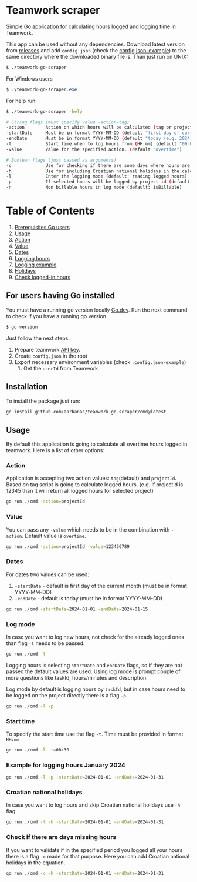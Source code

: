 # Teamwork scraper

Simple Go application for calculating hours logged and logging time in Teamwork.

This app can be used without any dependencies.
Download latest version from [releases](https://github.com/aarbanas/teamwork-go-scraper/releases) and add `config.json` (check the [config.json-example](https://github.com/aarbanas/teamwork-go-scraper/blob/main/config.json-example)) to the
same directory where the downloaded binary file is. Than just run on UNIX:

```bash
$ ./teamwork-go-scraper
```

For Windows users

```powershell
$ .\teamwork-go-scraper.exe
```

For help run:

```bash
$ ./teamwork-go-scraper -help

# String flags (must specify value -action=tag)
-action        Action on which hours will be calculated (tag or projectId) (default "tag")
-startDate     Must be in format YYYY-MM-DD (default "first day of current month (e.g. 2024-01-01)")
-endDate       Must be in format YYYY-MM-DD (default "today (e.g. 2024-01-15)")
-t             Start time when to log hours from (HH:mm) (default "09:00")
-value         Value for the specified action. (default "overtime")

# Boolean flags (just passed as arguments)
-c             Use for checking if there are some days where hours are not logged
-h             Use for including Croatian national holidays in the calculations
-l             Enter the logging mode (default: reading logged hours)
-p             If selected hours will be logged by project id (default: log by task id )
-n             Non billable hours in log mode (default: isBillable)
```

# Table of Contents

1. [Prerequisites Go users](#for-users-having-go-installed)
2. [Usage](#usage)
3. [Action](#action)
4. [Value](#value)
5. [Dates](#dates)
6. [Logging hours](#log-mode)
7. [Logging example](#example-for-logging-hours-january-2024)
8. [Holidays](#croatian-national-holidays)
9. [Check logged-in hours](#check-if-there-are-days-missing-hours)

## For users having Go installed

You must have a running go version locally [Go.dev](https://go.dev/doc/install).
Run the next command to check if you have a running go version.

```bash
$ go version
```

Just follow the next steps.

1. Prepare teamwork [API key](https://apidocs.teamwork.com/docs/teamwork/df5a63302d729-getting-started-with-the-teamwork-com-api).
2. Create `config.json` in the root
3. Export necessary environment variables (check `.config.json-example`)
   1. Get the `userId` from Teamwork

## Installation

To install the package just run:

```bash
go install github.com/aarbanas/teamwork-go-scraper/cmd@latest
```

## Usage

By default this application is going to calculate all overtime hours logged in teamwork. Here is a list of other options:

### Action

Application is accepting two action values: `tag`(default) and `projectId`. Based on tag script is going to calculate logged hours. (e.g. if projectId is 12345 than it will return all logged hours for selected project)

```bash
go run ./cmd -action=projectId
```

### Value

You can pass any `-value` which needs to be in the combination with `-action`. Default value is `overtime`.

```bash
go run ./cmd -action=projectId -value=123456789
```

### Dates

For dates two values can be used:

1. `-startDate` - default is first day of the current month (must be in format YYYY-MM-DD)
2. `-endDate` - default is today (must be in format YYYY-MM-DD)

```bash
go run ./cmd -startDate=2024-01-01 -endDate=2024-01-15
```

### Log mode

In case you want to log new hours, not check for the already logged ones than flag `-l` needs to be passed.

```bash
go run ./cmd -l
```

Logging hours is selecting `startDate` and `endDate` flags, so if they are not passed the default values are used.
Using log mode is prompt couple of more questions like taskId, hours/minutes and description.

Log mode by default is logging hours by `taskId`, but in case hours need to be logged on the project directly there is
a flag `-p`.

```bash
go run ./cmd -l -p
```

### Start time

To specify the start time use the flag `-t`. Time must be provided in format `HH:mm`

```bash
go run ./cmd -l -t=08:30
```

### Example for logging hours January 2024

```bash
go run ./cmd -l -p -startDate=2024-01-01 -endDate=2024-01-31
```

### Croatian national holidays

In case you want to log hours and skip Croatian national holidays use `-h` flag.

```bash
go run ./cmd -l -h -startDate=2024-01-01 -endDate=2024-01-31
```

### Check if there are days missing hours

If you want to validate if in the specified period you logged all your hours there is a flag `-c` made for that purpose.
Here you can add Croatian national holidays in the equation.

```bash
go run ./cmd -c -h -startDate=2024-01-01 -endDate=2024-01-31
```
